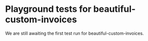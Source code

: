 # Playground tests for beautiful-custom-invoices
We are still awaiting the first test run for beautiful-custom-invoices.

